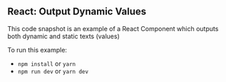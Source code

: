 ## React: Output Dynamic Values ##

This code snapshot is an example of a React Component which outputs both dynamic and static texts (values)

To run this example:

- `npm install` or `yarn`
- `npm run dev` or `yarn dev`
